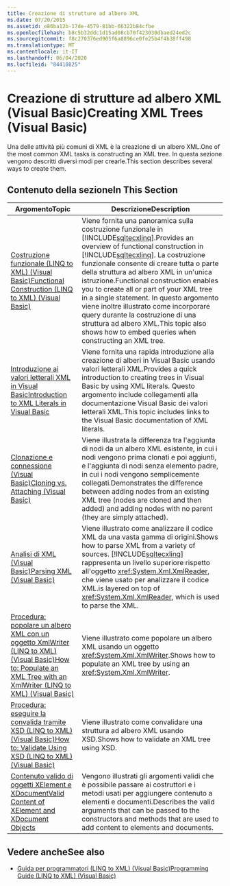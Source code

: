 ```yaml
---
title: Creazione di strutture ad albero XML
ms.date: 07/20/2015
ms.assetid: e86ba12b-17de-4579-81bb-66322b84cfbe
ms.openlocfilehash: b8c5b32ddc1d15ad08cb70f423030dbaed24ed2c
ms.sourcegitcommit: f8c270376ed905f6a8896ce0fe25b4f4b38ff498
ms.translationtype: MT
ms.contentlocale: it-IT
ms.lasthandoff: 06/04/2020
ms.locfileid: "84410825"
---
```

# <a name="creating-xml-trees-visual-basic"></a><span data-ttu-id="df895-102">Creazione di strutture ad albero XML (Visual Basic)</span><span class="sxs-lookup"><span data-stu-id="df895-102">Creating XML Trees (Visual Basic)</span></span>
<span data-ttu-id="df895-103">Una delle attività più comuni di XML è la creazione di un albero XML.</span><span class="sxs-lookup"><span data-stu-id="df895-103">One of the most common XML tasks is constructing an XML tree.</span></span> <span data-ttu-id="df895-104">In questa sezione vengono descritti diversi modi per crearle.</span><span class="sxs-lookup"><span data-stu-id="df895-104">This section describes several ways to create them.</span></span>  
  
## <a name="in-this-section"></a><span data-ttu-id="df895-105">Contenuto della sezione</span><span class="sxs-lookup"><span data-stu-id="df895-105">In This Section</span></span>  
  
|<span data-ttu-id="df895-106">Argomento</span><span class="sxs-lookup"><span data-stu-id="df895-106">Topic</span></span>|<span data-ttu-id="df895-107">Descrizione</span><span class="sxs-lookup"><span data-stu-id="df895-107">Description</span></span>|  
|-----------|-----------------|  
|[<span data-ttu-id="df895-108">Costruzione funzionale (LINQ to XML) (Visual Basic)</span><span class="sxs-lookup"><span data-stu-id="df895-108">Functional Construction (LINQ to XML) (Visual Basic)</span></span>](functional-construction-linq-to-xml.md)|<span data-ttu-id="df895-109">Viene fornita una panoramica sulla costruzione funzionale in [!INCLUDE[sqltecxlinq](~/includes/sqltecxlinq-md.md)].</span><span class="sxs-lookup"><span data-stu-id="df895-109">Provides an overview of functional construction in [!INCLUDE[sqltecxlinq](~/includes/sqltecxlinq-md.md)].</span></span> <span data-ttu-id="df895-110">La costruzione funzionale consente di creare tutta o parte della struttura ad albero XML in un'unica istruzione.</span><span class="sxs-lookup"><span data-stu-id="df895-110">Functional construction enables you to create all or part of your XML tree in a single statement.</span></span> <span data-ttu-id="df895-111">In questo argomento viene inoltre illustrato come incorporare query durante la costruzione di una struttura ad albero XML.</span><span class="sxs-lookup"><span data-stu-id="df895-111">This topic also shows how to embed queries when constructing an XML tree.</span></span>|  
|[<span data-ttu-id="df895-112">Introduzione ai valori letterali XML in Visual Basic</span><span class="sxs-lookup"><span data-stu-id="df895-112">Introduction to XML Literals in Visual Basic</span></span>](introduction-to-xml-literals.md)|<span data-ttu-id="df895-113">Viene fornita una rapida introduzione alla creazione di alberi in Visual Basic usando valori letterali XML.</span><span class="sxs-lookup"><span data-stu-id="df895-113">Provides a quick introduction to creating trees in Visual Basic by using XML literals.</span></span> <span data-ttu-id="df895-114">Questo argomento include collegamenti alla documentazione Visual Basic dei valori letterali XML.</span><span class="sxs-lookup"><span data-stu-id="df895-114">This topic includes links to the Visual Basic documentation of XML literals.</span></span>|  
|[<span data-ttu-id="df895-115">Clonazione e connessione (Visual Basic)</span><span class="sxs-lookup"><span data-stu-id="df895-115">Cloning vs. Attaching (Visual Basic)</span></span>](cloning-vs-attaching.md)|<span data-ttu-id="df895-116">Viene illustrata la differenza tra l'aggiunta di nodi da un albero XML esistente, in cui i nodi vengono prima clonati e poi aggiunti, e l'aggiunta di nodi senza elemento padre, in cui i nodi vengono semplicemente collegati.</span><span class="sxs-lookup"><span data-stu-id="df895-116">Demonstrates the difference between adding nodes from an existing XML tree (nodes are cloned and then added) and adding nodes with no parent (they are simply attached).</span></span>|  
|[<span data-ttu-id="df895-117">Analisi di XML (Visual Basic)</span><span class="sxs-lookup"><span data-stu-id="df895-117">Parsing XML (Visual Basic)</span></span>](parsing-xml.md)|<span data-ttu-id="df895-118">Viene illustrato come analizzare il codice XML da una vasta gamma di origini.</span><span class="sxs-lookup"><span data-stu-id="df895-118">Shows how to parse XML from a variety of sources.</span></span> [!INCLUDE[sqltecxlinq](~/includes/sqltecxlinq-md.md)] <span data-ttu-id="df895-119">rappresenta un livello superiore rispetto all'oggetto <xref:System.Xml.XmlReader>, che viene usato per analizzare il codice XML.</span><span class="sxs-lookup"><span data-stu-id="df895-119">is layered on top of <xref:System.Xml.XmlReader>, which is used to parse the XML.</span></span>|  
|[<span data-ttu-id="df895-120">Procedura: popolare un albero XML con un oggetto XmlWriter (LINQ to XML) (Visual Basic)</span><span class="sxs-lookup"><span data-stu-id="df895-120">How to: Populate an XML Tree with an XmlWriter (LINQ to XML) (Visual Basic)</span></span>](how-to-populate-an-xml-tree-with-an-xmlwriter-linq-to-xml.md)|<span data-ttu-id="df895-121">Viene illustrato come popolare un albero XML usando un oggetto <xref:System.Xml.XmlWriter>.</span><span class="sxs-lookup"><span data-stu-id="df895-121">Shows how to populate an XML tree by using an <xref:System.Xml.XmlWriter>.</span></span>|  
|[<span data-ttu-id="df895-122">Procedura: eseguire la convalida tramite XSD (LINQ to XML) (Visual Basic)</span><span class="sxs-lookup"><span data-stu-id="df895-122">How to: Validate Using XSD (LINQ to XML) (Visual Basic)</span></span>](how-to-validate-using-xsd-linq-to-xml.md)|<span data-ttu-id="df895-123">Viene illustrato come convalidare una struttura ad albero XML usando XSD.</span><span class="sxs-lookup"><span data-stu-id="df895-123">Shows how to validate an XML tree using XSD.</span></span>|  
|[<span data-ttu-id="df895-124">Contenuto valido di oggetti XElement e XDocument</span><span class="sxs-lookup"><span data-stu-id="df895-124">Valid Content of XElement and XDocument Objects</span></span>](valid-content-of-xelement-and-xdocument-objects.md)|<span data-ttu-id="df895-125">Vengono illustrati gli argomenti validi che è possibile passare ai costruttori e i metodi usati per aggiungere contenuto a elementi e documenti.</span><span class="sxs-lookup"><span data-stu-id="df895-125">Describes the valid arguments that can be passed to the constructors and methods that are used to add content to elements and documents.</span></span>|  
  
## <a name="see-also"></a><span data-ttu-id="df895-126">Vedere anche</span><span class="sxs-lookup"><span data-stu-id="df895-126">See also</span></span>

- [<span data-ttu-id="df895-127">Guida per programmatori (LINQ to XML) (Visual Basic)</span><span class="sxs-lookup"><span data-stu-id="df895-127">Programming Guide (LINQ to XML) (Visual Basic)</span></span>](programming-guide-linq-to-xml.md)
